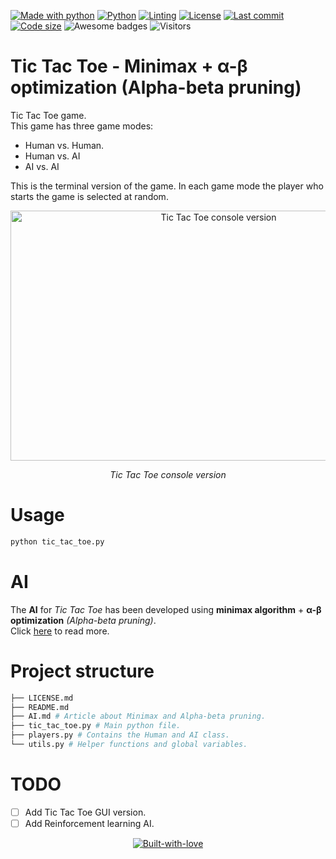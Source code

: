 <!-- PROJECT SHIELDS -->
[![Made with python][made-with-python-shield]][python-url]
[![Python][python-shield]][python-url]
[![Linting][pylint-shield]][pylint-url]
[![License][license-shield]][license-url]
[![Last commit][last-commit-shield]][last-commit-url]
[![Code size][code-size-shield]][code-url]
![Awesome badges][awesome-badges-shield]
![Visitors][visitors-badge]

# **Tic Tac Toe - Minimax + α-β optimization (Alpha-beta pruning)**

Tic Tac Toe game.  
This game has three game modes:
- Human vs. Human.
- Human vs. AI
- AI vs. AI

This is the terminal version of the game. In each game mode the player who starts the game is selected at random.

<p align="center">
  <img src="images\tic_tac_toe - preview.gif" alt="Tic Tac Toe console version" width="650" height="400">
  <div align="center"><em>Tic Tac Toe console version</em></div>
</p>

# Usage
```bash
python tic_tac_toe.py
```

# AI
The **AI** for *Tic Tac Toe* has been developed using **minimax algorithm** + **α-β optimization** *(Alpha-beta pruning)*.  
Click [here](AI.md) to read more.

# Project structure
```bash
├── LICENSE.md
├── README.md
├── AI.md # Article about Minimax and Alpha-beta pruning.
├── tic_tac_toe.py # Main python file.
├── players.py # Contains the Human and AI class.
└── utils.py # Helper functions and global variables.
```

# TODO
- [ ] Add Tic Tac Toe GUI version.  
- [ ] Add Reinforcement learning AI.

<div align="center">
   
   <a href="https://GitHub.com/DAShaikh10">![Built-with-love](http://ForTheBadge.com/images/badges/built-with-love.svg)</a>

</div>

<!-- MARKDOWN LINKS & IMAGES -->
[made-with-python-shield]: https://img.shields.io/badge/Made%20with-Python-darkblue
[python-url]: https://www.python.org
[python-shield]: https://img.shields.io/badge/Python->=3.6-informational?style=flat&logo=python&logoColor=ffdc51&color=1e415e
[pylint-shield]: https://img.shields.io/badge/linting-pylint-yellowgreen
[pylint-url]: https://pylint.pycqa.org
[license-shield]: https://img.shields.io/github/license/DAShaikh10/Py-Tic-Tac-Toe
[license-url]: https://github.com/DAShaikh10/Py-Tic-Tac-Toe/blob/main/LICENSE
[last-commit-shield]: https://img.shields.io/github/last-commit/DAShaikh10/Py-Tic-Tac-Toe
[last-commit-url]: https://github.com/DAShaikh10/Py-Tic-Tac-Toe
[code-size-shield]: https://img.shields.io/github/languages/code-size/DAShaikh10/Py-Tic-Tac-Toe
[code-url]: https://github.com/DAShaikh10/Py-Tic-Tac-Toe
[awesome-badges-shield]: https://img.shields.io/badge/badges-awesome-green.svg
[visitors-badge]: https://img.shields.io/endpoint?url=https://hits.dwyl.com/DAShaikh10/Py-Tic-Tac-Toe.json&label=visitors&color=blue
